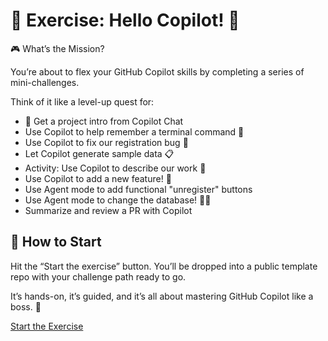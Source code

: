 # 🧭 Exercise: Hello Copilot! 🤖

🎮 What’s the Mission?

You’re about to flex your GitHub Copilot skills by completing a series of mini-challenges.

Think of it like a level-up quest for:

- 🚀 Get a project intro from Copilot Chat
- Use Copilot to help remember a terminal command 🙋
- Use Copilot to fix our registration bug 🐛
- Let Copilot generate sample data 📋
- Activity: Use Copilot to describe our work 💬
- Use Copilot to add a new feature! 🚀
- Use Agent mode to add functional "unregister" buttons
- Use Agent mode to change the database! 🧑‍🚀
- Summarize and review a PR with Copilot

## 🚀 How to Start

Hit the “Start the exercise” button.
You’ll be dropped into a public template repo with your challenge path ready to go.

It’s hands-on, it’s guided, and it’s all about mastering GitHub Copilot like a boss. 💪

[Start the Exercise](https://github.com/skills/getting-started-with-github-copilot)
